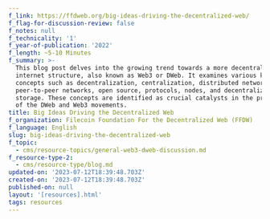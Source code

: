 ```yaml
---
f_link: https://ffdweb.org/big-ideas-driving-the-decentralized-web/
f_flag-for-discussion-review: false
f_notes: null
f_technicality: '1'
f_year-of-publication: '2022'
f_length: ~5-10 Minutes
f_summary: >-
  This blog post delves into the growing trend towards a more decentralized
  internet structure, also known as Web3 or DWeb. It examines various key
  concepts such as decentralization, centralization, distributed networks,
  peer-to-peer networks, open source, protocols, nodes, and decentralized data
  storage. These concepts are identified as crucial catalysts in the progression
  of the DWeb and Web3 movements.
title: Big Ideas Driving the Decentralized Web
f_organization: Filecoin Foundation For the Decentralized Web (FFDW)
f_language: English
slug: big-ideas-driving-the-decentralized-web
f_topic:
  - cms/resource-topics/general-web3-dweb-discussion.md
f_resource-type-2:
  - cms/resource-type/blog.md
updated-on: '2023-07-12T18:39:48.703Z'
created-on: '2023-07-12T18:39:48.703Z'
published-on: null
layout: '[resources].html'
tags: resources
---
```



